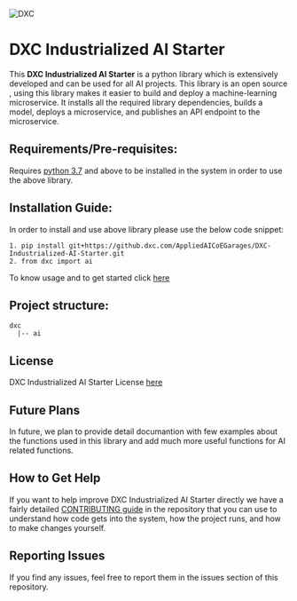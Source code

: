 ![DXC](https://github.dxc.com/AppliedAICoEGarages/DXCAILibrary/blob/master/dxc%20image.png)
# DXC Industrialized AI Starter

This __DXC Industrialized AI Starter__ is a python library which is extensively developed and can be used for all AI projects. This library is an open source , using this library  makes it easier to build and deploy a machine-learning microservice. 
It installs all the required library dependencies, builds a model, deploys a microservice, and publishes an API endpoint to the microservice.

  
## Requirements/Pre-requisites:

Requires <a href="https://www.python.org/downloads/">python 3.7</a> and above to be installed in the system in order to use the above library.

## Installation Guide:



In order to install and use above library please use the below code snippet:

```
1. pip install git+https://github.dxc.com/AppliedAICoEGarages/DXC-Industrialized-AI-Starter.git
2. from dxc import ai
```
To know usage and to get started click <a href = "https://github.dxc.com/AppliedAICoEGarages/DXC-Industrialized-AI-Starter/blob/master/Getting%20Started.md"> here </a>

## Project structure:

```
dxc
  |-- ai
```

## License

DXC Industrialized AI Starter License <a href = "https://github.dxc.com/AppliedAICoEGarages/DXC-Industrialized-AI-Starter/blob/master/LICENSE" > here </a>

## Future Plans
In future, we plan to provide detail documantion with few examples about the functions used in this library and add much more useful functions for AI related functions.

## How to Get Help
If you want to help improve DXC Industrialized AI Starter directly we have a fairly detailed <a href = "https://github.dxc.com/AppliedAICoEGarages/DXC-Industrialized-AI-Starter/blob/master/CONTRIBUTING.md" >CONTRIBUTING guide</a> in the repository that you can use to understand how code gets into the system, how the project runs, and how to make changes yourself.

## Reporting Issues
If you find any issues, feel free to report them in the issues section of this repository.
